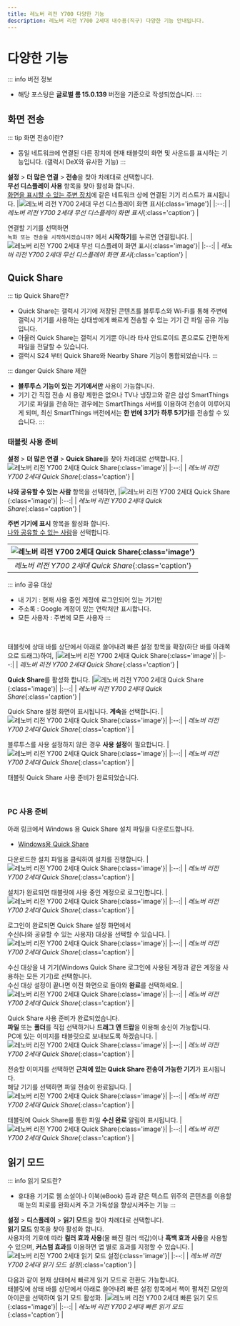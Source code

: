 ```yaml
---
title: 레노버 리전 Y700 다양한 기능
description: 레노버 리전 Y700 2세대 내수용(직구) 다양한 기능 안내입니다.
---
```

# 다양한 기능

::: info 버전 정보
* 해당 포스팅은 **글로벌 롬 15.0.139** 버전을 기준으로 작성되었습니다.
:::

## 화면 전송

::: tip 화면 전송이란?
* 동일 네트워크에 연결된 다른 장치에 현재 태블릿의 화면 및 사운드를 표시하는 기능입니다. (갤럭시 DeX와 유사한 기능)
:::

**설정** > **더 많은 연결** > **전송**을 찾아 차례대로 선택합니다.\
**무선 디스플레이 사용** 항목을 찾아 활성화 합니다.\
<u>화면을 표시할 수 있는 주변 장치</u>에 같은 네트워크 상에 연결된 기기 리스트가 표시됩니다.
|![레노버 리전 Y700 2세대 무선 디스플레이 화면 표시](./images/features/screen1.webp){:class='image'}|
|:--:|
| *레노버 리전 Y700 2세대 무선 디스플레이 화면 표시*{:class='caption'} |

연결할 기기를 선택하면\
`녹화 또는 전송을 시작하시겠습니까?` 에서 **시작하기**를 누르면 연결됩니다.
|![레노버 리전 Y700 2세대 무선 디스플레이 화면 표시](./images/features/screen2.webp){:class='image'}|
|:--:|
| *레노버 리전 Y700 2세대 무선 디스플레이 화면 표시*{:class='caption'} |

## Quick Share

::: tip Quick Share란?
* Quick Share는 갤럭시 기기에 저장된 콘텐츠를 블루투스와 Wi-Fi를 통해 주변에 갤럭시 기기를 사용하는 상대방에게 빠르게 전송할 수 있는 기기 간 파일 공유 기능입니다.
* 아울러 Quick Share는 갤럭시 기기뿐 아니라 타사 안드로이드 폰으로도 간편하게 파일을 전달할 수 있습니다.
* 갤럭시 S24 부터 Quick Share와 Nearby Share 기능이 통합되었습니다.
:::

::: danger Quick Share 제한
* **블루투스 기능이 있는 기기에서만** 사용이 가능합니다.
* 기기 간 직접 전송 시 용량 제한은 없으나 TV나 냉장고와 같은 삼성 SmartThings 기기로 파일을 전송하는 경우에는 SmartThings 서버를 이용하여 전송이 이루어지게 되며, 최신 SmartThings 버전에서는 **한 번에 3기가** **하루 5기가**를 전송할 수 있습니다.
:::

### 태블릿 사용 준비

**설정** > **더 많은 연결** > **Quick Share**을 찾아 차례대로 선택합니다.
|![레노버 리전 Y700 2세대 Quick Share](./images/features/qs_step_1.webp){:class='image'}|
|:--:|
| *레노버 리전 Y700 2세대 Quick Share*{:class='caption'} |

**나와 공유할 수 있는 사람** 항목을 선택하면,
|![레노버 리전 Y700 2세대 Quick Share](./images/features/qs_step_2.webp){:class='image'}|
|:--:|
| *레노버 리전 Y700 2세대 Quick Share*{:class='caption'} |

**주변 기기에 표시** 항목을 활성화 합니다.\
<u>나와 공유할 수 있는 사람</u>을 선택합니다.

|![레노버 리전 Y700 2세대 Quick Share](./images/features/qs_step_3.webp){:class='image'}|
|:--:|
| *레노버 리전 Y700 2세대 Quick Share*{:class='caption'} |

::: info 공유 대상
* 내 기기 : 현재 사용 중인 계정에 로그인되어 있는 기기만
* 주소록 : Google 계정이 있는 연락처만 표시합니다.
* 모든 사용자 : 주변에 모든 사용자
:::

<br />

태블릿에 상태 바를 상단에서 아래로 쓸어내려 빠른 설정 항목을 확장(하단 바를 아래쪽으로 드래그)하여,
|![레노버 리전 Y700 2세대 Quick Share](./images/features/qs_step_4.webp){:class='image'}|
|:--:|
| *레노버 리전 Y700 2세대 Quick Share*{:class='caption'} |

**Quick Share**를 활성화 합니다.
|![레노버 리전 Y700 2세대 Quick Share](./images/features/qs_step_5.webp){:class='image'}|
|:--:|
| *레노버 리전 Y700 2세대 Quick Share*{:class='caption'} |

Quick Share 설정 화면이 표시됩니다. **계속**을 선택합니다.
|![레노버 리전 Y700 2세대 Quick Share](./images/features/qs_step_6.webp){:class='image'}|
|:--:|
| *레노버 리전 Y700 2세대 Quick Share*{:class='caption'} |

블루투스를 사용 설정하지 않은 경우 **사용 설정**이 필요합니다.
|![레노버 리전 Y700 2세대 Quick Share](./images/features/qs_step_7.webp){:class='image'}|
|:--:|
| *레노버 리전 Y700 2세대 Quick Share*{:class='caption'} |

태블릿 Quick Share 사용 준비가 완료되었습니다.

<br />

### PC 사용 준비

아래 링크에서 Windows 용 Quick Share 설치 파일을 다운로드합니다.
* [Windows용 Quick Share](https://www.android.com/intl/ko_kr/better-together/quick-share-app/)

다운로드한 설치 파일을 클릭하여 설치를 진행합니다.
|![레노버 리전 Y700 2세대 Quick Share](./images/features/qs_step_8.webp){:class='image'}|
|:--:|
| *레노버 리전 Y700 2세대 Quick Share*{:class='caption'} |

설치가 완료되면 태블릿에 사용 중인 계정으로 로그인합니다.
|![레노버 리전 Y700 2세대 Quick Share](./images/features/qs_step_9.webp){:class='image'}|
|:--:|
| *레노버 리전 Y700 2세대 Quick Share*{:class='caption'} |

로그인이 완료되면 Quick Share 설정 화면에서\
수신(나와 공유할 수 있는 사용자) 대상을 선택할 수 있습니다.
|![레노버 리전 Y700 2세대 Quick Share](./images/features/qs_step_11.webp){:class='image'}|
|:--:|
| *레노버 리전 Y700 2세대 Quick Share*{:class='caption'} |

수신 대상을 내 기기(Windows Quick Share 로그인에 사용된 계정과 같은 계정을 사용하는 모든 기기)로 선택합니다.\
수신 대상 설정이 끝나면 이전 화면으로 돌아와 **완료**를 선택하세요.
|![레노버 리전 Y700 2세대 Quick Share](./images/features/qs_step_12.webp){:class='image'}|
|:--:|
| *레노버 리전 Y700 2세대 Quick Share*{:class='caption'} |

Quick Share 사용 준비가 완료되었습니다.\
**파일** 또는 **폴더**를 직접 선택하거나 **드래그 앤 드랍**을 이용해 송신이 가능합니다.\
PC에 있는 이미지를 태블릿으로 보내보도록 하겠습니다.
|![레노버 리전 Y700 2세대 Quick Share](./images/features/qs_step_13.webp){:class='image'}|
|:--:|
| *레노버 리전 Y700 2세대 Quick Share*{:class='caption'} |

전송할 이미지를 선택하면 **근처에 있는 Quick Share 전송이 가능한 기기**가 표시됩니다.\
해당 기기를 선택하면 파일 전송이 완료됩니다.
|![레노버 리전 Y700 2세대 Quick Share](./images/features/qs_step_14.webp){:class='image'}|
|:--:|
| *레노버 리전 Y700 2세대 Quick Share*{:class='caption'} |

태블릿에 Quick Share를 통한 파일 **수신 완료** 알림이 표시됩니다.
|![레노버 리전 Y700 2세대 Quick Share](./images/features/qs_step_15.webp){:class='image'}|
|:--:|
| *레노버 리전 Y700 2세대 Quick Share*{:class='caption'} |

## 읽기 모드

::: info 읽기 모드란?
* 휴대용 기기로 웹 소설이나 이북(eBook) 등과 같은 텍스트 위주의 콘텐츠를 이용할 때 눈의 피로를 완화시켜 주고 가독성을 향상시켜주는 기능
:::

**설정** > **디스플레이** > **읽기 모드**을 찾아 차례대로 선택합니다.\
**읽기 모드** 항목을 찾아 활성화 합니다.\
사용자의 기호에 따라 **컬러 효과 사용**(물 빠진 컬러 색감)이나 **흑백 효과 사용**을 사용할 수 있으며,
**커스텀 효과**를 이용하면 앱 별로 효과를 지정할 수 있습니다.
|![레노버 리전 Y700 2세대 읽기 모드 설정](./images/features/read1.webp){:class='image'}|
|:--:|
| *레노버 리전 Y700 2세대 읽기 모드 설정*{:class='caption'} |

다음과 같이 현재 상태에서 빠르게 읽기 모드로 전환도 가능합니다.\
태블릿에 상태 바를 상단에서 아래로 쓸어내려 빠른 설정 항목에서 책이 펼쳐진 모양의 아이콘을 선택하여 읽기 모드 활성화.
|![레노버 리전 Y700 2세대 빠른 읽기 모드](./images/features/read2.webp){:class='image'}|
|:--:|
| *레노버 리전 Y700 2세대 빠른 읽기 모드*{:class='caption'} |